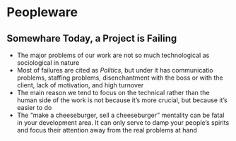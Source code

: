# Peopleware

## Somewhare Today, a Project is Failing
* The major problems of our work are not so much technological as sociological in nature
* Most of failures are cited as _Politics_, but under it has communicatio problems, staffing problems, disenchantment with the boss or with the client, lack of motivation, and high turnover
* The main reason we tend to focus on the technical rather than the human side of the work is not because it’s more crucial, but because it’s easier to do
* The “make a cheeseburger, sell a cheeseburger” mentality can be fatal in your development area. It can only serve to damp your people’s spirits and focus their attention away from the real problems at hand


